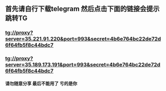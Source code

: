 ## 首先请自行下载telegram 然后点击下面的链接会提示跳转TG
### [tg://proxy?server=35.221.91.220&port=993&secret=4b6e764bc22de72d6f64fb5f8c44bdc7](tg://proxy?server=35.221.91.220&port=993&secret=4b6e764bc22de72d6f64fb5f8c44bdc7) 

### [tg://proxy?server=35.189.173.191&port=993&secret=4b6e764bc22de72d6f64fb5f8c44bdc7](tg://proxy?server=35.189.173.191&port=993&secret=4b6e764bc22de72d6f64fb5f8c44bdc7)

#### 请勿随意分享 最后不能用了 亏的是你
